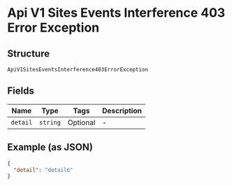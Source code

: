 
# Api V1 Sites Events Interference 403 Error Exception

## Structure

`ApiV1SitesEventsInterference403ErrorException`

## Fields

| Name | Type | Tags | Description |
|  --- | --- | --- | --- |
| `detail` | `string` | Optional | - |

## Example (as JSON)

```json
{
  "detail": "detail6"
}
```

